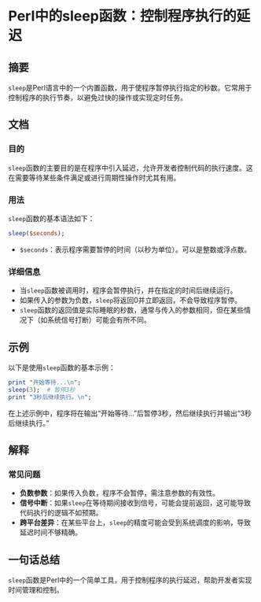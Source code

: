 <!--
Meta Description: # Perl中的sleep函数：控制程序执行的延迟 ## 摘要 `sleep`是Perl语言中的一个内置函数，用于使程序暂停执行指定的秒数。它常用于控制程序的执行节奏，以避免过快的操作或实现定时任务。 ## 文档 ### 目的 `sleep`函数的主要目的是在程序中引入延迟，允许开发者控制代码的执行...
Meta Keywords: sleep, perl, seconds, print, 开始等待
-->

# Perl中的sleep函数：控制程序执行的延迟

## 摘要
`sleep`是Perl语言中的一个内置函数，用于使程序暂停执行指定的秒数。它常用于控制程序的执行节奏，以避免过快的操作或实现定时任务。

## 文档
### 目的
`sleep`函数的主要目的是在程序中引入延迟，允许开发者控制代码的执行速度。这在需要等待某些条件满足或进行周期性操作时尤其有用。

### 用法
`sleep`函数的基本语法如下：

```perl
sleep($seconds);
```

- `$seconds`：表示程序需要暂停的时间（以秒为单位）。可以是整数或浮点数。

### 详细信息
- 当`sleep`函数被调用时，程序会暂停执行，并在指定的时间后继续运行。
- 如果传入的参数为负数，`sleep`将返回0并立即返回，不会导致程序暂停。
- `sleep`函数的返回值是实际睡眠的秒数，通常与传入的参数相同，但在某些情况下（如系统信号打断）可能会有所不同。

## 示例
以下是使用`sleep`函数的基本示例：

```perl
print "开始等待...\n";
sleep(3);  # 暂停3秒
print "3秒后继续执行。\n";
```

在上述示例中，程序将在输出“开始等待...”后暂停3秒，然后继续执行并输出“3秒后继续执行。”

## 解释
### 常见问题
- **负数参数**：如果传入负数，程序不会暂停，需注意参数的有效性。
- **信号中断**：如果`sleep`在等待期间接收到信号，可能会提前返回，这可能导致代码执行的逻辑不如预期。
- **跨平台差异**：在某些平台上，`sleep`的精度可能会受到系统调度的影响，导致延迟时间不够精确。

## 一句话总结
`sleep`函数是Perl中的一个简单工具，用于控制程序的执行延迟，帮助开发者实现时间管理和控制。